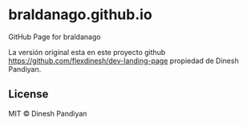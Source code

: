 # braldanago.github.io
GitHub Page for braldanago 




La versión original esta en este proyecto github https://github.com/flexdinesh/dev-landing-page propiedad de Dinesh Pandiyan.
## License

MIT © Dinesh Pandiyan